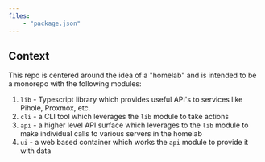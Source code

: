 ```yaml
---
files: 
    - "package.json"
---
```


## Context

This repo is centered around the idea of a "homelab" and is intended to be a monorepo with the following modules:

1. `lib` - Typescript library which provides useful API's to services like Pihole, Proxmox, etc.
2. `cli` - a CLI tool which leverages the `lib` module to take actions
3. `api` - a higher level API surface which leverages to the `lib` module to make individual calls to various servers in the homelab
4. `ui`  - a web based container which works the `api` module to provide it with data


